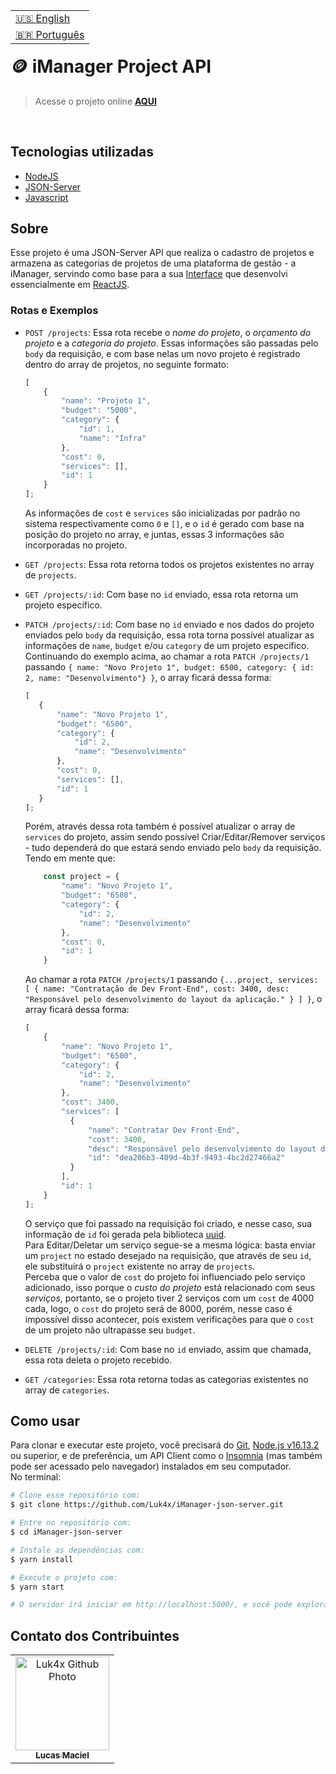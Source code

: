 <table align="right">
  <tr>
    <td>
      <a href="readme-en.md">🇺🇸 English</a>
    </td>
  </tr>
  <tr>
    <td>
      <a href="README.md">🇧🇷 Português</a>
    </td>
  </tr>
</table>
<br>

# 🪙 iManager Project API
> Acesse o projeto online **[AQUI](https://luk4x-imanager-json-server.herokuapp.com/)**
<br>

## Tecnologias utilizadas
- [NodeJS](https://nodejs.org)
- [JSON-Server](https://yarnpkg.com/package/json-server)
- [Javascript](https://developer.mozilla.org/en-US/docs/Web/JavaScript)

## Sobre
Esse projeto é uma JSON-Server API que realiza o cadastro de projetos e armazena as categorias de projetos de uma plataforma de gestão - a iManager, servindo como base para a sua [Interface](https://github.com/Luk4x/iManager) que desenvolvi essencialmente em [ReactJS](https://pt-br.reactjs.org).

### Rotas e Exemplos
-   `POST /projects`: Essa rota recebe o _nome do projeto_, o _orçamento do projeto_ e a _categoria do projeto_. Essas informações são passadas pelo `body` da requisição, e com base nelas um novo projeto é registrado dentro do array de projetos, no seguinte formato:
    
    ```js
    [
        {
            "name": "Projeto 1",
            "budget": "5000",
            "category": {
                "id": 1,
                "name": "Infra"
            },
            "cost": 0,
            "services": [],
            "id": 1
        }
    ];
    ```

    As informações de `cost` e `services` são inicializadas por padrão no sistema respectivamente como `0` e `[]`, e o `id` é gerado com base na posição do projeto no array, e juntas, essas 3 informações são incorporadas no projeto.<br>

-   `GET /projects`: Essa rota retorna todos os projetos existentes no array de `projects`.

-   `GET /projects/:id`: Com base no `id` enviado, essa rota retorna um projeto específico.

-   `PATCH /projects/:id`: Com base no `id` enviado e nos dados do projeto enviados pelo `body` da requisição, essa rota torna possível atualizar as informações de `name`, `budget` e/ou `category` de um projeto específico.<br/>
    Continuando do exemplo acima, ao chamar a rota `PATCH /projects/1` passando `{ name: "Novo Projeto 1", budget: 6500, category: { id: 2, name: "Desenvolvimento"} }`, o array ficará dessa forma:
    
     ```js
    [
        {
            "name": "Novo Projeto 1",
            "budget": "6500",
            "category": {
                "id": 2,
                "name": "Desenvolvimento"
            },
            "cost": 0,
            "services": [],
            "id": 1
        }
    ];
    ```
    
    Porém, através dessa rota também é possível atualizar o array de `services` do projeto, assim sendo possível Criar/Editar/Remover serviços - tudo dependerá do que estará sendo enviado pelo `body` da requisição. Tendo em mente que:<br/>
    
    ```js
        const project = {
            "name": "Novo Projeto 1",
            "budget": "6500",
            "category": {
                "id": 2,
                "name": "Desenvolvimento"
            },
            "cost": 0,
            "id": 1
        }
    ```
    
    Ao chamar a rota `PATCH /projects/1` passando `{...project, services: [ { name: "Contratação de Dev Front-End", cost: 3400, desc: "Responsável pelo desenvolvimento do layout da aplicação." } ] }`, o array ficará dessa forma:
    
    ```js
    [
        {
            "name": "Novo Projeto 1",
            "budget": "6500",
            "category": {
                "id": 2,
                "name": "Desenvolvimento"
            },
            "cost": 3400,
            "services": [
              {
                  "name": "Contratar Dev Front-End",
                  "cost": 3400,
                  "desc": "Responsável pelo desenvolvimento do layout da aplicação.",
                  "id": "dea206b3-409d-4b3f-9493-4bc2d27466a2"
              }
            ],
            "id": 1
        }
    ];
    ```

    O serviço que foi passado na requisição foi criado, e nesse caso, sua informação de `id` foi gerada pela biblioteca [uuid](https://www.uuidgenerator.net/).<br/>
    Para Editar/Deletar um serviço segue-se a mesma lógica: basta enviar um `project` no estado desejado na requisição, que através de seu `id`, ele substituirá o `project` existente no array de `projects`.<br/>
    Perceba que o valor de `cost` do projeto foi influenciado pelo serviço adicionado, isso porque o _custo do projeto_ está relacionado com seus _serviços_, portanto, se o projeto tiver 2 serviços com um `cost` de 4000 cada, logo, o `cost` do projeto será de 8000, porém, nesse caso é impossível disso acontecer, pois existem verificações para que o `cost` de um projeto não ultrapasse seu `budget`.
    
-   `DELETE /projects/:id`: Com base no `id` enviado, assim que chamada, essa rota deleta o projeto recebido.

-   `GET /categories`: Essa rota retorna todas as categorias existentes no array de `categories`.

## Como usar
Para clonar e executar este projeto, você precisará do [Git](https://git-scm.com/), [Node.js v16.13.2](https://nodejs.org/en/) ou superior, e de preferência, um API Client como o [Insomnia](https://insomnia.rest/) (mas também pode ser acessado pelo navegador) instalados em seu computador.<br>No terminal:

```bash
# Clone esse repositório com:
$ git clone https://github.com/Luk4x/iManager-json-server.git

# Entre no repositório com:
$ cd iManager-json-server

# Instale as dependências com: 
$ yarn install

# Execute o projeto com:
$ yarn start

# O servidor irá iniciar em http://localhost:5000/, e você pode explorá-lo usando o Insomnia ou um navegador.
```

## Contato dos Contribuintes
<table>
  <tr>
    <td align="center">
      <a href="https://www.linkedin.com/in/lucasmacielf/">
        <img src="https://avatars.githubusercontent.com/Luk4x" width="150px;" alt="Luk4x Github Photo"/><br>
        <sub>
          <b>Lucas Maciel</b>
        </sub>
      </a>
    </td>
  </tr>
</table>
